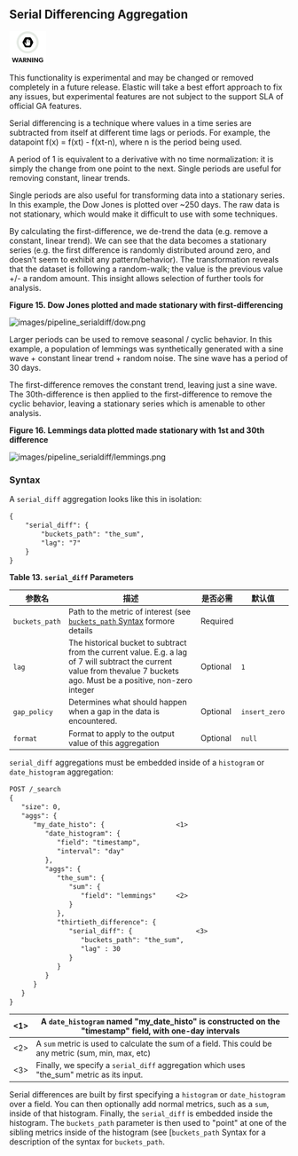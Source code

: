 ## Serial Differencing Aggregation

![Warning](/images/icons/warning.png)

This functionality is experimental and may be changed or removed completely in a future release. Elastic will take a best effort approach to fix any issues, but experimental features are not subject to the support SLA of official GA features.

Serial differencing is a technique where values in a time series are subtracted from itself at different time lags or periods. For example, the datapoint f(x) = f(xt) - f(xt-n), where n is the period being used.

A period of 1 is equivalent to a derivative with no time normalization: it is simply the change from one point to the next. Single periods are useful for removing constant, linear trends.

Single periods are also useful for transforming data into a stationary series. In this example, the Dow Jones is plotted over ~250 days. The raw data is not stationary, which would make it difficult to use with some techniques.

By calculating the first-difference, we de-trend the data (e.g. remove a constant, linear trend). We can see that the data becomes a stationary series (e.g. the first difference is randomly distributed around zero, and doesn’t seem to exhibit any pattern/behavior). The transformation reveals that the dataset is following a random-walk; the value is the previous value +/- a random amount. This insight allows selection of further tools for analysis.

 **Figure 15. Dow Jones plotted and made stationary with first-differencing**

![images/pipeline_serialdiff/dow.png](images/pipeline_serialdiff/dow.png)

  


Larger periods can be used to remove seasonal / cyclic behavior. In this example, a population of lemmings was synthetically generated with a sine wave + constant linear trend + random noise. The sine wave has a period of 30 days.

The first-difference removes the constant trend, leaving just a sine wave. The 30th-difference is then applied to the first-difference to remove the cyclic behavior, leaving a stationary series which is amenable to other analysis.

 **Figure 16. Lemmings data plotted made stationary with 1st and 30th difference**

![images/pipeline_serialdiff/lemmings.png](images/pipeline_serialdiff/lemmings.png)

  


### Syntax

A `serial_diff` aggregation looks like this in isolation:
    
    
    {
        "serial_diff": {
            "buckets_path": "the_sum",
            "lag": "7"
        }
    }

 **Table 13. `serial_diff` Parameters**

 参数名|描述|是否必需|默认值    
---|---|---|---    
`buckets_path`| Path to the metric of interest (see [`buckets_path` Syntax](search-aggregations-pipeline.html#buckets-path-syntax) formore details| Required|     
`lag`| The historical bucket to subtract from the current value. E.g. a lag of 7 will subtract the current value from thevalue 7 buckets ago. Must be a positive, non-zero integer| Optional| `1`    
`gap_policy`| Determines what should happen when a gap in the data is encountered.| Optional| `insert_zero`    
`format`| Format to apply to the output value of this aggregation| Optional| `null`    
  


`serial_diff` aggregations must be embedded inside of a `histogram` or `date_histogram` aggregation:
    
    
    POST /_search
    {
       "size": 0,
       "aggs": {
          "my_date_histo": {                  <1>
             "date_histogram": {
                "field": "timestamp",
                "interval": "day"
             },
             "aggs": {
                "the_sum": {
                   "sum": {
                      "field": "lemmings"     <2>
                   }
                },
                "thirtieth_difference": {
                   "serial_diff": {                <3>
                      "buckets_path": "the_sum",
                      "lag" : 30
                   }
                }
             }
          }
       }
    }

<1>| A `date_histogram` named "my_date_histo" is constructed on the "timestamp" field, with one-day intervals     
---|---    
<2>| A `sum` metric is used to calculate the sum of a field. This could be any metric (sum, min, max, etc)     
<3>| Finally, we specify a `serial_diff` aggregation which uses "the_sum" metric as its input.   
  
Serial differences are built by first specifying a `histogram` or `date_histogram` over a field. You can then optionally add normal metrics, such as a `sum`, inside of that histogram. Finally, the `serial_diff` is embedded inside the histogram. The `buckets_path` parameter is then used to "point" at one of the sibling metrics inside of the histogram (see [`buckets_path` Syntax for a description of the syntax for `buckets_path`.
